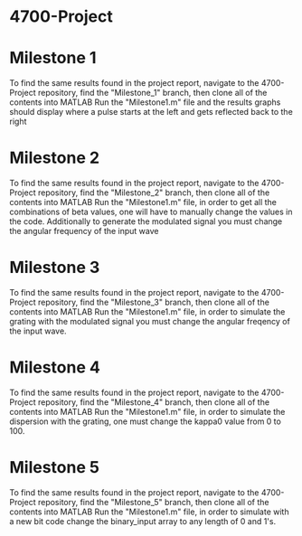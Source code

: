# 4700-Project

# Milestone 1
To find the same results found in the project report, navigate to the 4700-Project repository, find the "Milestone_1" branch, then clone all of the contents into MATLAB 
Run the "Milestone1.m" file and the results graphs should display where a pulse starts at the left and gets reflected back to the right

# Milestone 2
To find the same results found in the project report, navigate to the 4700-Project repository, find the "Milestone_2" branch, then clone all of the contents into MATLAB 
Run the "Milestone1.m" file, in order to get all the combinations of beta values, one will have to manually change the values in the code. Additionally to generate the modulated 
signal you must change the angular frequency of the input wave

# Milestone 3
To find the same results found in the project report, navigate to the 4700-Project repository, find the "Milestone_3" branch, then clone all of the contents into MATLAB 
Run the "Milestone1.m" file, in order to simulate the grating with the modulated signal you must change the angular freqency of the input wave.

# Milestone 4
To find the same results found in the project report, navigate to the 4700-Project repository, find the "Milestone_4" branch, then clone all of the contents into MATLAB 
Run the "Milestone1.m" file, in order to simulate the dispersion with the grating, one must change the kappa0 value from 0 to 100.

# Milestone 5
To find the same results found in the project report, navigate to the 4700-Project repository, find the "Milestone_5" branch, then clone all of the contents into MATLAB 
Run the "Milestone1.m" file, in order to simulate with a new bit code change the binary_input array to any length of 0 and 1's.